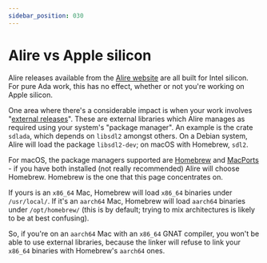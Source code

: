 ```yaml
---
sidebar_position: 030
---
```


# Alire vs Apple silicon

Alire releases available from the [Alire website](https://github.com/alire-project/alire/releases) are all built for Intel silicon. For pure Ada work, this has no effect, whether or not you're working on Apple silicon.

One area where there's a considerable impact is when your work involves "[external releases](https://alire.ada.dev/docs/#external-releases)". These are external libraries which Alire manages as required using your system's "package manager". An example is the crate `sdlada`, which depends on `libsdl2` amongst others. On a Debian system, Alire will load the package `libsdl2-dev`; on macOS with Homebrew, `sdl2`.

For macOS, the package managers supported are [Homebrew](https://brew.sh) and [MacPorts](https://www.macports.org) - if you have both installed (not really recommended) Alire will choose Homebrew. Homebrew is the one that this page concentrates on.

If yours is an `x86_64` Mac, Homebrew will load `x86_64` binaries under `/usr/local/`. If it's an `aarch64` Mac, Homebrew will load `aarch64` binaries under `/opt/homebrew/` (this is by default; trying to mix architectures is likely to be at best confusing).

So, if you're on an `aarch64` Mac with an `x86_64` GNAT compiler, you won't be able to use external libraries, because the linker will refuse to link your `x86_64` binaries with Homebrew's `aarch64` ones.
